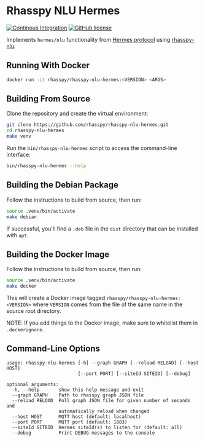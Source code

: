 # Rhasspy NLU Hermes

[![Continous Integration](https://github.com/rhasspy/rhasspy-nlu-hermes/workflows/Tests/badge.svg)](https://github.com/rhasspy/rhasspy-nlu-hermes/actions)
[![GitHub license](https://img.shields.io/github/license/rhasspy/rhasspy-nlu-hermes.svg)](https://github.com/rhasspy/rhasspy-nlu-hermes/blob/master/LICENSE)

Implements `hermes/nlu` functionality from [Hermes protocol](https://docs.snips.ai/reference/hermes) using [rhasspy-nlu](https://github.com/rhasspy/rhasspy-nlu).

## Running With Docker

```bash
docker run -it rhasspy/rhasspy-nlu-hermes:<VERSION> <ARGS>
```

## Building From Source

Clone the repository and create the virtual environment:

```bash
git clone https://github.com/rhasspy/rhasspy-nlu-hermes.git
cd rhasspy-nlu-hermes
make venv
```

Run the `bin/rhasspy-nlu-hermes` script to access the command-line interface:

```bash
bin/rhasspy-nlu-hermes --help
```

## Building the Debian Package

Follow the instructions to build from source, then run:

```bash
source .venv/bin/activate
make debian
```

If successful, you'll find a `.deb` file in the `dist` directory that can be installed with `apt`.

## Building the Docker Image

Follow the instructions to build from source, then run:

```bash
source .venv/bin/activate
make docker
```

This will create a Docker image tagged `rhasspy/rhasspy-nlu-hermes:<VERSION>` where `VERSION` comes from the file of the same name in the source root directory.

NOTE: If you add things to the Docker image, make sure to whitelist them in `.dockerignore`.

## Command-Line Options

```
usage: rhasspy-nlu-hermes [-h] --graph GRAPH [--reload RELOAD] [--host HOST]
                          [--port PORT] [--siteId SITEID] [--debug]

optional arguments:
  -h, --help       show this help message and exit
  --graph GRAPH    Path to rhasspy graph JSON file
  --reload RELOAD  Poll graph JSON file for given number of seconds and
                   automatically reload when changed
  --host HOST      MQTT host (default: localhost)
  --port PORT      MQTT port (default: 1883)
  --siteId SITEID  Hermes siteId(s) to listen for (default: all)
  --debug          Print DEBUG messages to the console
```
